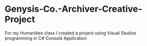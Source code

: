 # Genysis-Co.-Archiver-Creative-Project
For my Humanities class I created a project using Visual Studios programming in C# Console Application
